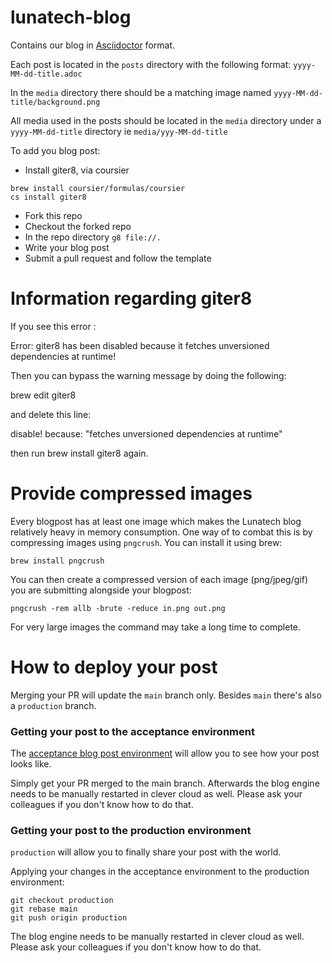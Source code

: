 # lunatech-blog
Contains our blog in [Asciidoctor](https://asciidoc.org/) format.

Each post is located in the `posts` directory with the following format: `yyyy-MM-dd-title.adoc`

In the `media` directory there should be a matching image named `yyyy-MM-dd-title/background.png`

All media used in the posts should be located in the `media` directory under a `yyyy-MM-dd-title` directory ie `media/yyy-MM-dd-title`

To add you blog post:
* Install giter8, via coursier
```commandline
brew install coursier/formulas/coursier
cs install giter8
```
* Fork this repo
* Checkout the forked repo
* In the repo directory `g8 file://.`
* Write your blog post
* Submit a pull request and follow the template

# Information regarding giter8

If you see this error :

  Error: giter8 has been disabled because it fetches unversioned dependencies at runtime!
  
Then you can bypass the warning message by doing the following:

  brew edit giter8
  
and delete this line:

  disable! because: "fetches unversioned dependencies at runtime"

then run brew install giter8 again.

# Provide compressed images
Every blogpost has at least one image which makes the Lunatech blog relatively heavy in memory consumption.
One way of to combat this is by compressing images using `pngcrush`. You can install it using brew:
```commandline
brew install pngcrush
```
You can then create a compressed version of each image (png/jpeg/gif) you are submitting alongside your blogpost:
```commandline
pngcrush -rem allb -brute -reduce in.png out.png
```
For very large images the command may take a long time to complete.


# How to deploy your post
Merging your PR will update the `main` branch only. Besides `main` there's also a `production` branch.

### Getting your post to the acceptance environment

The [acceptance blog post environment](https://blog.acceptance.lunatech.com/) will allow you to see how your post looks like.

Simply get your PR merged to the main branch. Afterwards the blog engine needs to be manually restarted in clever cloud as well. Please ask your colleagues if you don't know how to do that.

### Getting your post to the production environment

`production` will allow you to finally share your post with the world.

Applying your changes in the acceptance environment to the production environment:

```
git checkout production
git rebase main
git push origin production
```
The blog engine needs to be manually restarted in clever cloud as well. Please ask your colleagues if you don't know how to do that.

